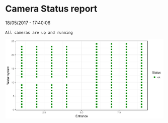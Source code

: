 Camera Status report
================
18/05/2017 - 17:40:06

    All cameras are up and running

![](camreport_files/figure-markdown_github/unnamed-chunk-2-1.png)
